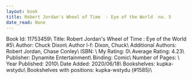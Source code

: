 ```yaml
---
layout: book
title: Robert Jordan's Wheel of Time  - Eye of the World  no. 5
date_read: None
---
```


Book Id: 11753459\ 
Title: Robert Jordan's Wheel of Time : Eye of the World #5\ 
Author: Chuck Dixon\ 
Author l-f: Dixon, Chuck\ 
Additional Authors: Robert Jordan, Chase Conley\ 
ISBN: \ 
My Rating: 0\ 
Average Rating: 4.23\ 
Publisher: Dynamite Entertainment\ 
Binding: Comic\ 
Number of Pages: \ 
Year Published: 2010\ 
Date Added: 2020/06/18\ 
Bookshelves: kupka-wstydu\ 
Bookshelves with positions: kupka-wstydu (#1585)\ 

